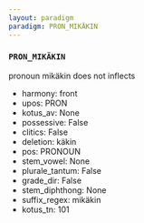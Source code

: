 ```yaml
---
layout: paradigm
paradigm: PRON_MIKÄKIN
---
```

### ` PRON_MIKÄKIN `

pronoun mikäkin does not inflects
* harmony: front
* upos: PRON
* kotus_av: None
* possessive: False
* clitics: False
* deletion: käkin
* pos: PRONOUN
* stem_vowel: None
* plurale_tantum: False
* grade_dir: False
* stem_diphthong: None
* suffix_regex: mikäkin
* kotus_tn: 101
